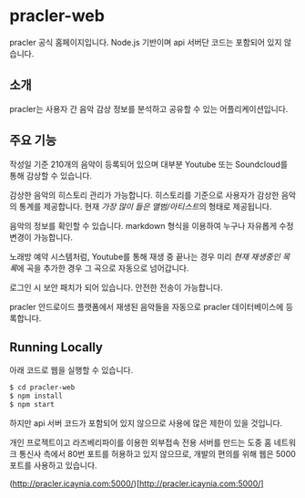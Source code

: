 # pracler-web

pracler 공식 홈페이지입니다. Node.js 기반이며 api 서버단 코드는 포함되어 있지 않습니다.

## 소개

pracler는 사용자 간 음악 감상 정보를 분석하고 공유할 수 있는 어플리케이션입니다.

## 주요 기능

작성일 기준 210개의 음악이 등록되어 있으며 대부분 Youtube 또는 Soundcloud를 통해 감상할 수 있습니다.

감상한 음악의 히스토리 관리가 가능합니다. 히스토리를 기준으로 사용자가 감상한 음악의 통계를 제공합니다. 현재 *가장 많이 들은 앨범/아티스트*의 형태로 제공됩니다.

음악의 정보를 확인할 수 있습니다. markdown 형식을 이용하여 누구나 자유롭게 수정 변경이 가능합니다.

노래방 예약 시스템처럼, Youtube를 통해 재생 중 끝나는 경우 미리 *현재 재생중인 목록*에 곡을 추가한 경우 그 곡으로 자동으로 넘어갑니다.

로그인 시 보안 패치가 되어 있습니다. 안전한 전송이 가능합니다.

pracler 안드로이드 플랫폼에서 재생된 음악들을 자동으로 pracler 데이터베이스에 등록합니다.



## Running Locally

아래 코드로 웹을 실행할 수 있습니다.

```sh
$ cd pracler-web
$ npm install
$ npm start
```

하지만 api 서버 코드가 포함되어 있지 않으므로 사용에 많은 제한이 있을 것입니다.

개인 프로젝트이고 라즈베리파이를 이용한 외부접속 전용 서버를 만드는 도중 홈 네트워크 통신사 측에서 80번 포트를 허용하고 있지 않으므로,
개발의 편의를 위해 웹은 5000 포트를 사용하고 있습니다.

(http://pracler.icaynia.com:5000/)[http://pracler.icaynia.com:5000/]
